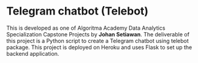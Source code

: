 # Telegram chatbot (Telebot)

This is developed as one of Algoritma Academy Data Analytics Specialization Capstone Projects by **Johan Setiawan**. 
The deliverable of this project is a Python script to create a Telegram chatbot using telebot package. 
This project is deployed on Heroku and uses Flask to set up the backend application.
